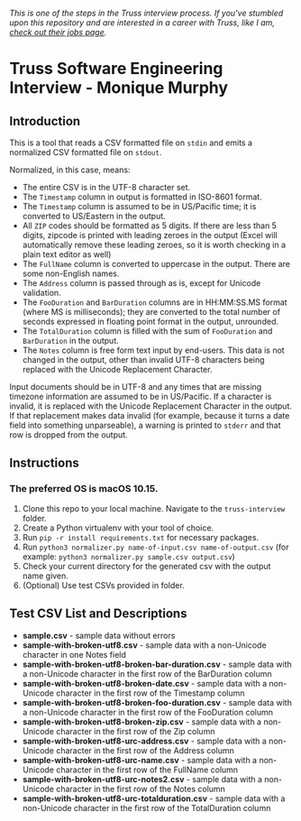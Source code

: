 _This is one of the steps in the Truss interview process. If you've
stumbled upon this repository and are interested in a career with
Truss, like I am, [check out their jobs page](https://truss.works/jobs)._

# Truss Software Engineering Interview - Monique Murphy

## Introduction

This is a tool that reads a CSV formatted file on `stdin` and
emits a normalized CSV formatted file on `stdout`. 

Normalized, in this case, means:

* The entire CSV is in the UTF-8 character set.
* The `Timestamp` column in output is formatted in ISO-8601 format.
* The `Timestamp` column is assumed to be in US/Pacific time;
  it is converted to US/Eastern in the output.
* All `ZIP` codes should be formatted as 5 digits. If there are less
  than 5 digits, zipcode is printed with leading zeroes in the output
  (Excel will automatically remove these leading zeroes, so it is
  worth checking in a plain text editor as well)
* The `FullName` column is converted to uppercase in the output. 
  There are some non-English names.
* The `Address` column is passed through as is, except for
  Unicode validation. 
* The `FooDuration` and `BarDuration` columns are in HH:MM:SS.MS
  format (where MS is milliseconds); they are converted to the
  total number of seconds expressed in floating point format
  in the output, unrounded.
* The `TotalDuration` column is filled with the sum of
  `FooDuration` and `BarDuration` in the output.
* The `Notes` column is free form text input by end-users.
  This data is not changed in the output, other than invalid UTF-8
  characters being replaced with the Unicode Replacement Character.

Input documents should be in UTF-8 and any times
that are missing timezone information are assumed to be in US/Pacific. 
If a character is invalid, it is replaced with the Unicode Replacement
Character in the output. If that replacement makes data invalid (for example,
because it turns a date field into something unparseable), a warning is
printed to `stderr` and that row is dropped from the output.

## Instructions

### The preferred OS is macOS 10.15.
1. Clone this repo to your local machine. Navigate to the `truss-interview` folder.
2. Create a Python virtualenv with your tool of choice. 
3. Run `pip -r install requirements.txt` for necessary packages. 
4. Run `python3 normalizer.py name-of-input.csv name-of-output.csv` 
(for example: `python3 normalizer.py sample.csv output.csv`)
5. Check your current directory for the generated csv with the output name given.
6. (Optional) Use test CSVs provided in folder.

## Test CSV List and Descriptions
* **sample.csv** - sample data without errors
* **sample-with-broken-utf8.csv** - sample data with a non-Unicode character in one Notes field
* **sample-with-broken-utf8-broken-bar-duration.csv** - sample data with a non-Unicode character
in the first row of the BarDuration column
* **sample-with-broken-utf8-broken-date.csv** - sample data with a non-Unicode character in the
first row of the Timestamp column
* **sample-with-broken-utf8-broken-foo-duration.csv** - sample data with a non-Unicode character
in the first row of the FooDuration column
* **sample-with-broken-utf8-broken-zip.csv** - sample data with a non-Unicode character in the
first row of the Zip column
* **sample-with-broken-utf8-urc-address.csv** - sample data with a non-Unicode character in the
first row of the Address column
* **sample-with-broken-utf8-urc-name.csv** - sample data with a non-Unicode character in the first
row of the FullName column
* **sample-with-broken-utf8-urc-notes2.csv** - sample data with a non-Unicode character in the
first row of the Notes column
* **sample-with-broken-utf8-urc-totalduration.csv** - sample data with a non-Unicode character in
the first row of the TotalDuration column



